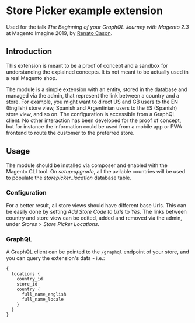 # Store Picker example extension
Used for the talk _The Beginning of your GraphQL Journey with Magento 2.3_ at Magento Imagine 2019, by [Renato Cason](https://github.com/renatocason).

## Introduction
This extension is meant to be a proof of concept and a sandbox for understanding the explained concepts.
It is not meant to be actually used in a real Magento shop.

The module is a simple extension with an entity, stored in the database and managed via the admin, that represent the link between a country and a store.
For example, you might want to direct US and GB users to the EN (English) store view, Spanish and Argentinian users to the ES (Spanish) store view, and so on.
The configuration is accessible from a GraphQL client.
No other interaction has been developed for the proof of concept, but for instance the information could be used from a mobile app or PWA frontend to route the customer to the preferred store.

## Usage
The module should be installed via composer and enabled with the Magento CLI tool.
On _setup:upgrade_, all the avilable countries will be used to populate the _storepicker_location_ database table.

### Configuration
For a better result, all store views should have different base Urls. This can be easily done by setting _Add Store Code to Urls_ to _Yes_.
The links between country and store view can be edited, added and removed via the admin, under _Stores > Store Picker Locations_.

### GraphQL
A GraphQL client can be pointed to the `/graphql` endpoint of your store, and you can query the extension's data - i.e.:

```
{
  locations {
    country_id
    store_id
    country {
      full_name_english
      full_name_locale
    }
  }
}
```
